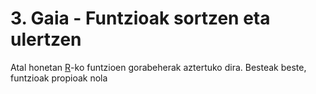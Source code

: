 # 3. Gaia - Funtzioak sortzen eta ulertzen

Atal honetan [R](https://cran.r-project.org/)-ko funtzioen gorabeherak aztertuko dira. Besteak beste, funtzioak propioak nola 
